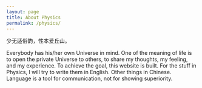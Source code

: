 ```yaml
---
layout: page
title: About Physics
permalink: /physics/
---
```


少无适俗韵，性本爱丘山。

Everybody has his/her own Universe in mind. One of the meaning of life is to open the private Universe to others, to share my thoughts, my feeling, and my experience. To achieve the goal, this website is built. For the stuff in Physics, I will try to write them in English. Other things in Chinese. Language is a tool for communication, not for showing superiority. 


